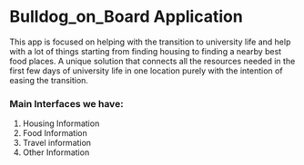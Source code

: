 # Bulldog_on_Board Application

This app is focused on  helping with the transition to university life and help with a lot of things starting from finding housing to finding a nearby best food places. A unique solution that connects all the resources needed in the first few days of university life in one location purely with the intention of easing the transition.

### Main Interfaces we have:
1. Housing Information
2. Food Information
3. Travel information
4. Other Information

